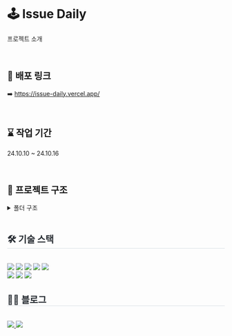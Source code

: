 # 🕹️ Issue Daily

프로젝트 소개

<br/>

## 🔗 배포 링크

➡️ https://issue-daily.vercel.app/

<br/>

## ⌛ 작업 기간

24.10.10 ~ 24.10.16

<br/>

## 📂 프로젝트 구조

<details>
<summary>폴더 구조</summary>

```
📦src
 ┣ 📂app
 ┃ ┣ 📂(auth)
 ┃ ┃ ┣ 📂login
 ┃ ┃ ┃ ┗ 📜page.tsx
 ┃ ┃ ┣ 📂reset-password
 ┃ ┃ ┃ ┗ 📜page.tsx
 ┃ ┃ ┣ 📂signup
 ┃ ┃ ┃ ┗ 📜page.tsx
 ┃ ┃ ┣ 📂update-password
 ┃ ┃ ┃ ┗ 📜page.tsx
 ┃ ┃ ┣ 📜auth-layout.tsx
 ┃ ┃ ┗ 📜loading.tsx
 ┃ ┣ 📂(root)
 ┃ ┃ ┣ 📂(protected)
 ┃ ┃ ┃ ┗ 📂mypage
 ┃ ┃ ┃ ┃ ┗ 📜page.tsx
 ┃ ┃ ┗ 📂detail
 ┃ ┃ ┃ ┗ 📂[category]
 ┃ ┃ ┃ ┃ ┗ 📂[id]
 ┃ ┃ ┃ ┃ ┃ ┣ 📜AllComments.tsx
 ┃ ┃ ┃ ┃ ┃ ┣ 📜Comment.tsx
 ┃ ┃ ┃ ┃ ┃ ┣ 📜Comments.tsx
 ┃ ┃ ┃ ┃ ┃ ┣ 📜MyComments.tsx
 ┃ ┃ ┃ ┃ ┃ ┗ 📜page.tsx
 ┃ ┣ 📂api
 ┃ ┃ ┣ 📂login
 ┃ ┃ ┃ ┗ 📜route.ts
 ┃ ┃ ┣ 📂logout
 ┃ ┃ ┃ ┗ 📜route.ts
 ┃ ┃ ┣ 📂signup
 ┃ ┃ ┃ ┗ 📜route.ts
 ┃ ┃ ┗ 📜auth.ts
 ┃ ┣ 📂auth
 ┃ ┃ ┗ 📂callback
 ┃ ┃ ┃ ┗ 📜route.ts
 ┃ ┣ 📂fonts
 ┃ ┃ ┣ 📜GeistMonoVF.woff
 ┃ ┃ ┣ 📜GeistVF.woff
 ┃ ┃ ┗ 📜PretendardVariable.woff2
 ┃ ┣ 📜favicon.ico
 ┃ ┣ 📜globals.css
 ┃ ┣ 📜layout.tsx
 ┃ ┣ 📜page.tsx
 ┃ ┗ 📜providers.tsx
 ┣ 📂components
 ┃ ┣ 📂common
 ┃ ┃ ┣ 📂Button
 ┃ ┃ ┃ ┣ 📜GoogleButton.tsx
 ┃ ┃ ┃ ┣ 📜KakaoButton.tsx
 ┃ ┃ ┃ ┗ 📜LogoutButton.tsx
 ┃ ┃ ┣ 📂Form
 ┃ ┃ ┃ ┣ 📜LoginForm.tsx
 ┃ ┃ ┃ ┣ 📜ResetPasswordForm.tsx
 ┃ ┃ ┃ ┣ 📜SignUpForm.tsx
 ┃ ┃ ┃ ┗ 📜UpdatePasswordForm.tsx
 ┃ ┃ ┗ 📂InputFeild
 ┃ ┃ ┃ ┗ 📜InputField.tsx
 ┃ ┣ 📂layout
 ┃ ┃ ┣ 📜Footer.tsx
 ┃ ┃ ┗ 📜Header.tsx
 ┃ ┣ 📂likes
 ┃ ┃ ┗ 📜LikeButton.tsx
 ┃ ┣ 📂mainPage
 ┃ ┃ ┣ 📜CategoryNewsCard.tsx
 ┃ ┃ ┣ 📜CategoryNewsList.tsx
 ┃ ┃ ┣ 📜TopNewsCard.tsx
 ┃ ┃ ┗ 📜TopNewsList.tsx
 ┃ ┗ 📂mypage
 ┃ ┃ ┣ 📜Card.tsx
 ┃ ┃ ┣ 📜Comment.tsx
 ┃ ┃ ┣ 📜Likes.tsx
 ┃ ┃ ┣ 📜Modal.tsx
 ┃ ┃ ┗ 📜Profile.tsx
 ┣ 📂providers
 ┃ ┗ 📜userStoreProvider.tsx
 ┣ 📂public
 ┃ ┣ 📂images
 ┃ ┃ ┣ 📜default_img.jpg
 ┃ ┃ ┗ 📜default_profile.jpeg
 ┃ ┣ 📜google.png
 ┃ ┣ 📜kakao.png
 ┃ ┗ 📜news_image.jpg
 ┣ 📂serverActions
 ┃ ┣ 📜newsApi.ts
 ┃ ┗ 📜profileActions.ts
 ┣ 📂store
 ┃ ┗ 📜user-store.ts
 ┣ 📂types
 ┃ ┣ 📜comment.ts
 ┃ ┣ 📜mypageTypes.ts
 ┃ ┗ 📜newsInfo.ts
 ┣ 📂utils
 ┃ ┣ 📂category
 ┃ ┃ ┗ 📜categoryArr.ts
 ┃ ┣ 📂supabase
 ┃ ┃ ┣ 📜client.ts
 ┃ ┃ ┣ 📜middleware.ts
 ┃ ┃ ┣ 📜profileService.ts
 ┃ ┃ ┗ 📜server.ts
 ┃ ┗ 📜teamInfo.ts
 ┗ 📜middleware.ts
```

</details>

<br/>

<div style="text-align: left;">
    <h2 style="border-bottom: 1px solid #d8dee4; color: #282d33;"> 🛠️ 기술 스택 </h2> <br> 
    <div style="margin: ; text-align: left;" "text-align: left;"> <img src="https://img.shields.io/badge/Figma-F24E1E?style=for-the-badge&logo=Figma&logoColor=white">
          <img src="https://img.shields.io/badge/Git-F05032?style=for-the-badge&logo=Git&logoColor=white">
          <img src="https://img.shields.io/badge/Github-181717?style=for-the-badge&logo=Github&logoColor=white">
          <img src="https://img.shields.io/badge/Next.js-000000?style=for-the-badge&logo=Next.js&logoColor=white">
          <img src="https://img.shields.io/badge/Tailwind CSS-06B6D4?style=for-the-badge&logo=Tailwind CSS&logoColor=white">
          <br/><img src="https://img.shields.io/badge/Vercel-000000?style=for-the-badge&logo=Vercel&logoColor=white">
          <img src="https://img.shields.io/badge/Prettier-F7B93E?style=for-the-badge&logo=Prettier&logoColor=white">
          <img src="https://img.shields.io/badge/Eslint-4B32C3?style=for-the-badge&logo=Eslint&logoColor=white">
          </div>
</div>
<div style="text-align: left;">
    <h2 style="border-bottom: 1px solid #d8dee4; color: #282d33;"> 🧑‍💻 블로그 </h2> <br> 
    <div style="text-align: left;"> <a href=https://velog.io/@hbeom00> <img src="https://img.shields.io/badge/Velog-20C997?style=for-the-badge&logo=Velog&logoColor=white&link=https://velog.io/@hbeom00"> </a>
         <a href=https://velog.io/@hbeom00> <img src="https://img.shields.io/badge/Tistory-000000?style=for-the-badge&logo=Tistory&logoColor=white&link=https://velog.io/@hbeom00"> </a>
</div>  <br> 
<div style="text-align: left;">  </div> 
</div>
